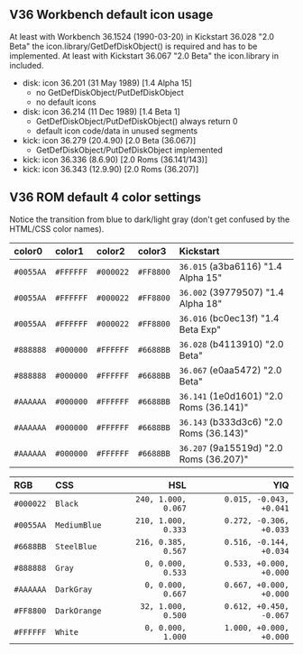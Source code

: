 
V36 Workbench default icon usage
--------------------------------

At least with Workbench 36.1524 (1990-03-20) in Kickstart 36.028 "2.0 Beta"
the icon.library/GetDefDiskObject() is required and has to be implemented.
At least with Kickstart 36.067 "2.0 Beta" the icon.library in included.

- disk: icon 36.201 (31 May 1989) [1.4 Alpha 15]
  - no GetDefDiskObject/PutDefDiskObject
  - no default icons
- disk: icon 36.214 (11 Dec 1989) [1.4 Beta 1]
  - GetDefDiskObject/PutDefDiskObject() always return 0
  - default icon code/data in unused segments
- kick: icon 36.279 (20.4.90) [2.0 Beta (36.067)]
  - GetDefDiskObject/PutDefDiskObject implemented
- kick: icon 36.336 (8.6.90) [2.0 Roms (36.141/143)]
- kick: icon 36.343 (12.9.90) [2.0 Roms (36.207)]


V36 ROM default 4 color settings
--------------------------------

Notice the transition from blue to dark/light gray
(don't get confused by the HTML/CSS color names).

|  color0   |  color1   |  color2   |  color3   | Kickstart                               |
|:----------|:----------|:----------|:----------|:----------------------------------------|
| `#0055AA` | `#FFFFFF` | `#000022` | `#FF8800` | `36.015` (a3ba6116) "1.4 Alpha 15"      |
| `#0055AA` | `#FFFFFF` | `#000022` | `#FF8800` | `36.002` (39779507) "1.4 Alpha 18"      |
| `#0055AA` | `#FFFFFF` | `#000022` | `#FF8800` | `36.016` (bc0ec13f) "1.4 Beta Exp"      |
| `#888888` | `#000000` | `#FFFFFF` | `#6688BB` | `36.028` (b4113910) "2.0 Beta"          |
| `#888888` | `#000000` | `#FFFFFF` | `#6688BB` | `36.067` (e0aa5472) "2.0 Beta"          |
| `#AAAAAA` | `#000000` | `#FFFFFF` | `#6688BB` | `36.141` (1e0d1601) "2.0 Roms (36.141)" |
| `#AAAAAA` | `#000000` | `#FFFFFF` | `#6688BB` | `36.143` (b333d3c6) "2.0 Roms (36.143)" |
| `#AAAAAA` | `#000000` | `#FFFFFF` | `#6688BB` | `36.207` (9a15519d) "2.0 Roms (36.207)" |

| RGB       | CSS          |                 HSL |                     YIQ |
|:----------|:-------------|--------------------:|------------------------:|
| `#000022` | `Black`      | `240, 1.000, 0.067` | `0.015, -0.043, +0.041` |
| `#0055AA` | `MediumBlue` | `210, 1.000, 0.333` | `0.272, -0.306, +0.033` |
| `#6688BB` | `SteelBlue`  | `216, 0.385, 0.567` | `0.516, -0.144, +0.034` |
| `#888888` | `Gray`       | `  0, 0.000, 0.533` | `0.533, +0.000, +0.000` |
| `#AAAAAA` | `DarkGray`   | `  0, 0.000, 0.667` | `0.667, +0.000, +0.000` |
| `#FF8800` | `DarkOrange` | ` 32, 1.000, 0.500` | `0.612, +0.450, -0.067` |
| `#FFFFFF` | `White`      | `  0, 0.000, 1.000` | `1.000, +0.000, +0.000` |


